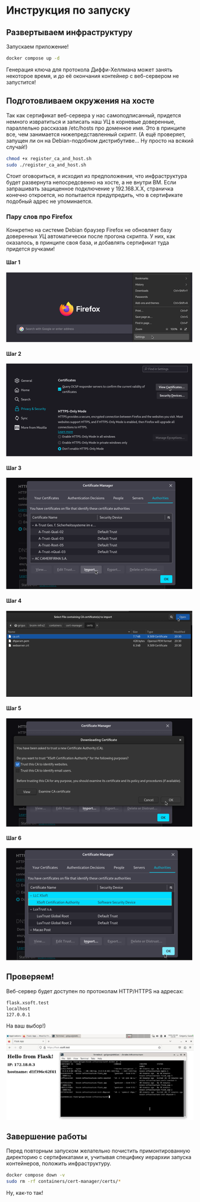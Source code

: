 # Инструкция по запуску

## Развертываем инфраструктуру

Запускаем приложение!

```bash
docker compose up -d
```
Генерация ключа для протокола Диффи-Хеллмана может занять некоторое время, и до её окончания контейнер с веб-сервером не запустится!

## Подготовливаем окружения на хосте

Так как сертификат веб-сервера у нас самоподписанный, придется немного извратиться и записать наш УЦ в корневые доверенные, параллельно рассказав /etc/hosts про доменное имя. Это в принципе все, чем занимается нижепредставленный скрипт. (А ещё проверяет, запущен ли он на Debian-подобном дистрибутиве... Ну просто на всякий случай!)

```bash
chmod +x register_ca_and_host.sh
sudo ./register_ca_and_host.sh
```

Стоит оговориться, я исходил из предположения, что инфраструктура будет развернута непосредсвенно на хосте, а не внутри ВМ. Если запрашивать защищенное подключение у 192.168.Х.Х, страничка конечно откроется, но попытается предупредить, что в сертификате подобный адрес не упоминается.

### Пару слов про Firefox

Конкретно на системе Debian браузер Firefox не обновляет базу доверенных УЦ автоматически после прогона скрипта. У них, как оказалось, в принципе своя база, и добавлять сертификат туда придется ручками!

#### Шаг 1

![screenshot](docs/images/screenshot1.png)

#### Шаг 2

![screenshot](docs/images/screenshot2.png)

#### Шаг 3

![screenshot](docs/images/screenshot3.png)

#### Шаг 4

![screenshot](docs/images/screenshot4.png)

#### Шаг 5

![screenshot](docs/images/screenshot5.png)

#### Шаг 6

![screenshot](docs/images/screenshot6.png)

## Проверяем!

Веб-сервер будет доступен по протоколам HTTP/HTTPS на адресах:

```
flask.xsoft.test
localhost
127.0.0.1
```

На ваш выбор!)

![screenshot](test.jpeg)

## Завершение работы

Перед повторным запуском желательно почистить примонтированную директорию с сертификатами и, учитывая специфику иерархии запуска контейнеров, положить инфраструктуру.

```bash
docker compose down -v
sudo rm -rf containers/cert-manager/certs/*
```

Ну, как-то так! 